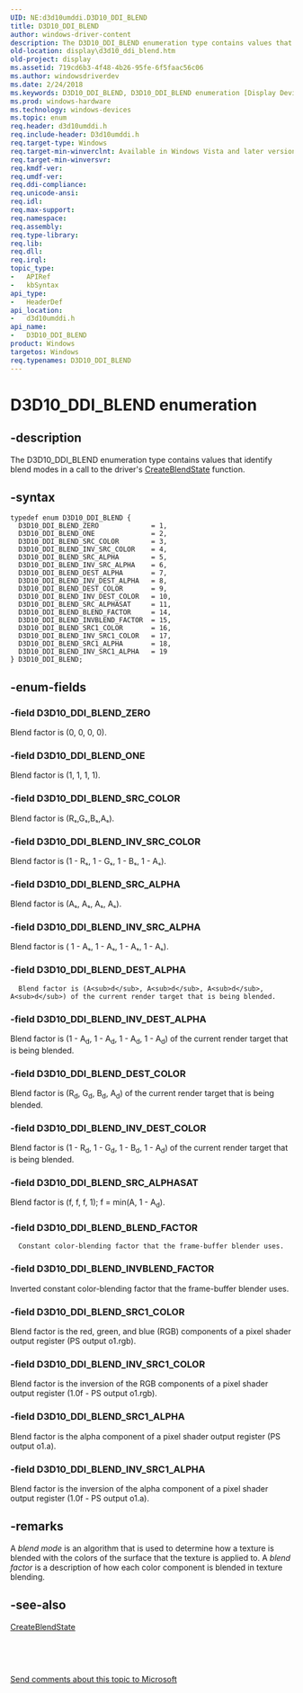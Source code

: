 ```yaml
---
UID: NE:d3d10umddi.D3D10_DDI_BLEND
title: D3D10_DDI_BLEND
author: windows-driver-content
description: The D3D10_DDI_BLEND enumeration type contains values that identify blend modes in a call to the driver's CreateBlendState function.
old-location: display\d3d10_ddi_blend.htm
old-project: display
ms.assetid: 719cd6b3-4f48-4b26-95fe-6f5faac56c06
ms.author: windowsdriverdev
ms.date: 2/24/2018
ms.keywords: D3D10_DDI_BLEND, D3D10_DDI_BLEND enumeration [Display Devices], D3D10_DDI_BLEND_BLEND_FACTOR, D3D10_DDI_BLEND_DEST_ALPHA, D3D10_DDI_BLEND_DEST_COLOR, D3D10_DDI_BLEND_INVBLEND_FACTOR, D3D10_DDI_BLEND_INV_DEST_ALPHA, D3D10_DDI_BLEND_INV_DEST_COLOR, D3D10_DDI_BLEND_INV_SRC1_ALPHA, D3D10_DDI_BLEND_INV_SRC1_COLOR, D3D10_DDI_BLEND_INV_SRC_ALPHA, D3D10_DDI_BLEND_INV_SRC_COLOR, D3D10_DDI_BLEND_ONE, D3D10_DDI_BLEND_SRC1_ALPHA, D3D10_DDI_BLEND_SRC1_COLOR, D3D10_DDI_BLEND_SRC_ALPHA, D3D10_DDI_BLEND_SRC_ALPHASAT, D3D10_DDI_BLEND_SRC_COLOR, D3D10_DDI_BLEND_ZERO, UMDisplayDriver_Dx10param_Structs_de092af6-e6a8-4772-af32-b92d2afcea79.xml, d3d10umddi/D3D10_DDI_BLEND, d3d10umddi/D3D10_DDI_BLEND_BLEND_FACTOR, d3d10umddi/D3D10_DDI_BLEND_DEST_ALPHA, d3d10umddi/D3D10_DDI_BLEND_DEST_COLOR, d3d10umddi/D3D10_DDI_BLEND_INVBLEND_FACTOR, d3d10umddi/D3D10_DDI_BLEND_INV_DEST_ALPHA, d3d10umddi/D3D10_DDI_BLEND_INV_DEST_COLOR, d3d10umddi/D3D10_DDI_BLEND_INV_SRC1_ALPHA, d3d10umddi/D3D10_DDI_BLEND_INV_SRC1_COLOR, d3d10umddi/D3D10_DDI_BLEND_INV_SRC_ALPHA, d3d10umddi/D3D10_DDI_BLEND_INV_SRC_COLOR, d3d10umddi/D3D10_DDI_BLEND_ONE, d3d10umddi/D3D10_DDI_BLEND_SRC1_ALPHA, d3d10umddi/D3D10_DDI_BLEND_SRC1_COLOR, d3d10umddi/D3D10_DDI_BLEND_SRC_ALPHA, d3d10umddi/D3D10_DDI_BLEND_SRC_ALPHASAT, d3d10umddi/D3D10_DDI_BLEND_SRC_COLOR, d3d10umddi/D3D10_DDI_BLEND_ZERO, display.d3d10_ddi_blend
ms.prod: windows-hardware
ms.technology: windows-devices
ms.topic: enum
req.header: d3d10umddi.h
req.include-header: D3d10umddi.h
req.target-type: Windows
req.target-min-winverclnt: Available in Windows Vista and later versions of the Windows operating systems.
req.target-min-winversvr: 
req.kmdf-ver: 
req.umdf-ver: 
req.ddi-compliance: 
req.unicode-ansi: 
req.idl: 
req.max-support: 
req.namespace: 
req.assembly: 
req.type-library: 
req.lib: 
req.dll: 
req.irql: 
topic_type:
-	APIRef
-	kbSyntax
api_type:
-	HeaderDef
api_location:
-	d3d10umddi.h
api_name:
-	D3D10_DDI_BLEND
product: Windows
targetos: Windows
req.typenames: D3D10_DDI_BLEND
---
```


# D3D10_DDI_BLEND enumeration


## -description


The D3D10_DDI_BLEND enumeration type contains values that identify blend modes in a call to the driver's <a href="..\d3d10umddi\nc-d3d10umddi-pfnd3d10ddi_createblendstate.md">CreateBlendState</a> function.


## -syntax


````
typedef enum D3D10_DDI_BLEND { 
  D3D10_DDI_BLEND_ZERO             = 1,
  D3D10_DDI_BLEND_ONE              = 2,
  D3D10_DDI_BLEND_SRC_COLOR        = 3,
  D3D10_DDI_BLEND_INV_SRC_COLOR    = 4,
  D3D10_DDI_BLEND_SRC_ALPHA        = 5,
  D3D10_DDI_BLEND_INV_SRC_ALPHA    = 6,
  D3D10_DDI_BLEND_DEST_ALPHA       = 7,
  D3D10_DDI_BLEND_INV_DEST_ALPHA   = 8,
  D3D10_DDI_BLEND_DEST_COLOR       = 9,
  D3D10_DDI_BLEND_INV_DEST_COLOR   = 10,
  D3D10_DDI_BLEND_SRC_ALPHASAT     = 11,
  D3D10_DDI_BLEND_BLEND_FACTOR     = 14,
  D3D10_DDI_BLEND_INVBLEND_FACTOR  = 15,
  D3D10_DDI_BLEND_SRC1_COLOR       = 16,
  D3D10_DDI_BLEND_INV_SRC1_COLOR   = 17,
  D3D10_DDI_BLEND_SRC1_ALPHA       = 18,
  D3D10_DDI_BLEND_INV_SRC1_ALPHA   = 19
} D3D10_DDI_BLEND;
````


## -enum-fields




### -field D3D10_DDI_BLEND_ZERO

Blend factor is (0, 0, 0, 0).


### -field D3D10_DDI_BLEND_ONE

Blend factor is (1, 1, 1, 1).


### -field D3D10_DDI_BLEND_SRC_COLOR

Blend factor is (Rₛ,Gₛ,Bₛ,Aₛ).


### -field D3D10_DDI_BLEND_INV_SRC_COLOR

Blend factor is (1 - Rₛ, 1 - Gₛ, 1 - Bₛ, 1 - Aₛ). 


### -field D3D10_DDI_BLEND_SRC_ALPHA

Blend factor is (Aₛ, Aₛ, Aₛ, Aₛ). 


### -field D3D10_DDI_BLEND_INV_SRC_ALPHA

Blend factor is ( 1 - Aₛ, 1 - Aₛ, 1 - Aₛ, 1 - Aₛ). 


### -field D3D10_DDI_BLEND_DEST_ALPHA


      Blend factor is (A<sub>d</sub>, A<sub>d</sub>, A<sub>d</sub>, A<sub>d</sub>) of the current render target that is being blended. 
     


### -field D3D10_DDI_BLEND_INV_DEST_ALPHA

Blend factor is (1 - A<sub>d</sub>, 1 - A<sub>d</sub>, 1 - A<sub>d</sub>, 1 - A<sub>d</sub>) of the current render target that is being blended. 


### -field D3D10_DDI_BLEND_DEST_COLOR

Blend factor is (R<sub>d</sub>, G<sub>d</sub>, B<sub>d</sub>, A<sub>d</sub>) of the current render target that is being blended. 


### -field D3D10_DDI_BLEND_INV_DEST_COLOR

Blend factor is (1 - R<sub>d</sub>, 1 - G<sub>d</sub>, 1 - B<sub>d</sub>, 1 - A<sub>d</sub>) of the current render target that is being blended.


### -field D3D10_DDI_BLEND_SRC_ALPHASAT

Blend factor is (f, f, f, 1); f = min(A, 1 - A<sub>d</sub>). 


### -field D3D10_DDI_BLEND_BLEND_FACTOR


      Constant color-blending factor that the frame-buffer blender uses.
     


### -field D3D10_DDI_BLEND_INVBLEND_FACTOR

Inverted constant color-blending factor that the frame-buffer blender uses.


### -field D3D10_DDI_BLEND_SRC1_COLOR

Blend factor is the red, green, and blue (RGB) components of a pixel shader output register (PS output o1.rgb). 


### -field D3D10_DDI_BLEND_INV_SRC1_COLOR

Blend factor is the inversion of the RGB components of a pixel shader output register (1.0f - PS output o1.rgb). 


### -field D3D10_DDI_BLEND_SRC1_ALPHA

Blend factor is the alpha component of a pixel shader output register (PS output o1.a). 


### -field D3D10_DDI_BLEND_INV_SRC1_ALPHA

Blend factor is the inversion of the alpha component of a pixel shader output register (1.0f - PS output o1.a). 


## -remarks



A <i>blend mode</i> is an algorithm that is used to determine how a texture is blended with the colors of the surface that the texture is applied to. A <i>blend factor</i> is a description of how each color component is blended in texture blending.




## -see-also

<a href="..\d3d10umddi\nc-d3d10umddi-pfnd3d10ddi_createblendstate.md">CreateBlendState</a>



 

 

<a href="mailto:wsddocfb@microsoft.com?subject=Documentation%20feedback [display\display]:%20D3D10_DDI_BLEND enumeration%20 RELEASE:%20(2/24/2018)&amp;body=%0A%0APRIVACY STATEMENT%0A%0AWe use your feedback to improve the documentation. We don't use your email address for any other purpose, and we'll remove your email address from our system after the issue that you're reporting is fixed. While we're working to fix this issue, we might send you an email message to ask for more info. Later, we might also send you an email message to let you know that we've addressed your feedback.%0A%0AFor more info about Microsoft's privacy policy, see http://privacy.microsoft.com/en-us/default.aspx." title="Send comments about this topic to Microsoft">Send comments about this topic to Microsoft</a>

